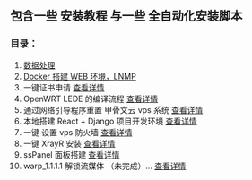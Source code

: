 ## 包含一些 安装教程 与一些 全自动化安装脚本

### 目录：

1. [数据处理](DataProcessing)
2. [Docker 搭建 WEB 环境，LNMP](https://github.com/Sam-Mey/some_project/tree/main/Docker-LNMP)
3. 一键证书申请 [查看详情](https://github.com/Sam-Mey/some_project/tree/main/EasySSL)
4. OpenWRT LEDE 的编译流程 [查看详情](https://github.com/Sam-Mey/some_project/tree/main/OpenWRT-LEDE)
5. 通过网络引导程序重置 甲骨文云 vps 系统 [查看详情](https://github.com/Sam-Mey/some_project/tree/main/OracleCloud_Resystem)
6. 本地搭建 React + Django 项目开发环境 [查看详情](https://github.com/Sam-Mey/some_project/tree/main/React-Django_dev-env)
7. 一键 设置 vps 防火墙 [查看详情](https://github.com/Sam-Mey/some_project/tree/main/WAF-Rules)
8. 一键 XrayR 安装 [查看详情](https://github.com/Sam-Mey/some_project/tree/main/XrayR)
9. ssPanel 面板搭建 [查看详情](https://github.com/Sam-Mey/some_project/tree/main/ssPanel)
10. warp_1.1.1.1 解锁流媒体 （未完成）... [查看详情](https://github.com/Sam-Mey/some_project/tree/main/warp_1.1.1.1)
